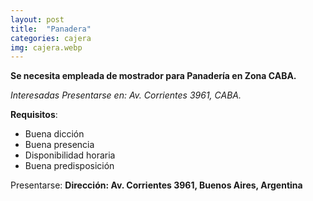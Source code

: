 ```yaml
---
layout: post
title:  "Panadera"
categories: cajera
img: cajera.webp
---
```


 

 **Se necesita empleada de mostrador para Panadería en Zona CABA.**

 

_Interesadas Presentarse en: Av. Corrientes 3961, CABA._


**Requisitos**:
- Buena dicción
- Buena presencia
- Disponibilidad horaria
- Buena predisposición

Presentarse:
**Dirección: Av. Corrientes 3961, Buenos Aires, Argentina**

